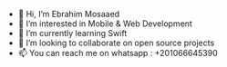 - 👋 Hi, I’m Ebrahim Mosaaed
- 👀 I’m interested in Mobile & Web Development
- 🌱 I’m currently learning Swift
- 💞️ I’m looking to collaborate on open source projects
- 📫 You can reach me on whatsapp : +201066645390

<!---
EbrahimMosaaed/EbrahimMosaaed is a ✨ special ✨ repository because its `README.md` (this file) appears on your GitHub profile.
You can click the Preview link to take a look at your changes.
--->
